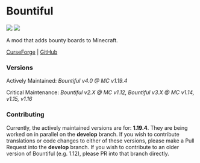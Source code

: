 # Bountiful

[![](http://cf.way2muchnoise.eu/versions/bountiful.svg)](https://minecraft.curseforge.com/projects/bountiful) [![](http://cf.way2muchnoise.eu/full_bountiful_downloads.svg)](https://minecraft.curseforge.com/projects/bountiful/files)

A mod that adds bounty boards to Minecraft.

[CurseForge](https://minecraft.curseforge.com/projects/bountiful) | [GitHub](https://github.com/ejektaflex/Bountiful)

### Versions

Actively Maintained: *Bountiful v4.0 @ MC v1.19.4*

Critical Maintenance: *Bountiful v2.X @ MC v1.12, Bountiful v3.X @ MC v1.14, v1.15, v1.16*

### Contributing

Currently, the actively maintained versions are for: **1.19.4**. They are being worked on in parallel on the **develop** branch. If you wish to contribute translations or code changes to either of these versions, please make a Pull Request into the **develop** branch. If you wish to contribute to an older version of Bountiful (e.g. 1.12), please PR into that branch directly.


